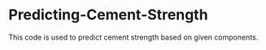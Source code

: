 # Predicting-Cement-Strength
This code is used to predict cement strength based on given components.
